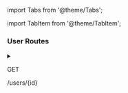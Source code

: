 import Tabs from '@theme/Tabs';

import TabItem from '@theme/TabItem';

### User Routes

<details>
  <summary className="route_summary"><p className="badge-get">GET</p><p>/users/&#123;id&#125;</p></summary>
  <div>
    <div>Get information about an account</div>
    <br/>
    <h3>Parameters</h3>
    <p>id : user id</p>
    <h3>Request Authorization</h3>
    <p>Bearer Token needed</p>
    <h3>No body</h3>
  <Tabs
  defaultValue="result"
  values={[
    {label: 'Result', value: 'result'},
    {label: 'Error', value: 'error'}
  ]}>
  <TabItem value="result">
    <h3>Response</h3>
    <p>200<span> - </span> with content</p>
    <div>

    {
        "email": "user.email@email.com",
        "username": "user's username",
        "password_tried": 0 --only if it's his own account
    }

  </div>
  </TabItem>
  <TabItem value="error">
    <h3>Responses</h3>
    <p>401<span> - </span> you have to login</p>
    <p>404<span> - </span> user not found</p>
  </TabItem>
</Tabs>
  </div>
</details>